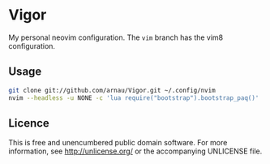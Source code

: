 # Vigor

My personal neovim configuration. The `vim` branch has the vim8 configuration.

## Usage

```sh
git clone git://github.com/arnau/Vigor.git ~/.config/nvim
nvim --headless -u NONE -c 'lua require("bootstrap").bootstrap_paq()'
```

## Licence

This is free and unencumbered public domain software. For more information,
see http://unlicense.org/ or the accompanying UNLICENSE file.
